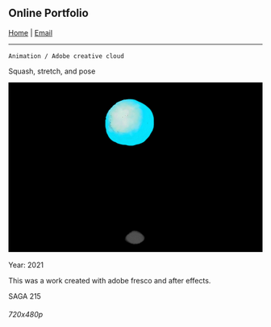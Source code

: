 ## Online Portfolio

[Home](https://hibah-ali.github.io/)    |   [Email](mailto:hibahalei@gmail.com) 

<hr>

```
Animation / Adobe creative cloud
```
Squash, stretch, and pose

![](2_HALI_SquashStretchPose_Sept_17_21.gif)

Year: 2021

This was a work created with adobe fresco and after effects.

SAGA 215

###### 720x480p 

